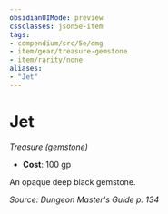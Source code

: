 ```yaml
---
obsidianUIMode: preview
cssclasses: json5e-item
tags:
- compendium/src/5e/dmg
- item/gear/treasure-gemstone
- item/rarity/none
aliases: 
- "Jet"
---
```

# Jet
*Treasure (gemstone)*  

- **Cost**: 100 gp

An opaque deep black gemstone.

*Source: Dungeon Master's Guide p. 134*